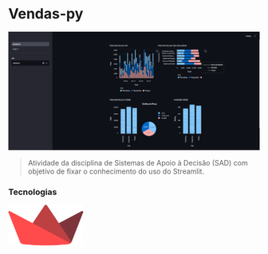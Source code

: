 # Vendas-py

<img src="img/screen.png" alt="Captura de tela do projeto">

> Atividade da disciplina de Sistemas de Apoio à Decisão (SAD) com objetivo de fixar o conhecimento do uso do Streamlit.

### Tecnologias
<a href="https://streamlit.io/">
    <img src="img/streamlit-seeklogo.svg" alt="logo streamlit" width="150px" title="Streamlit">
</a>

